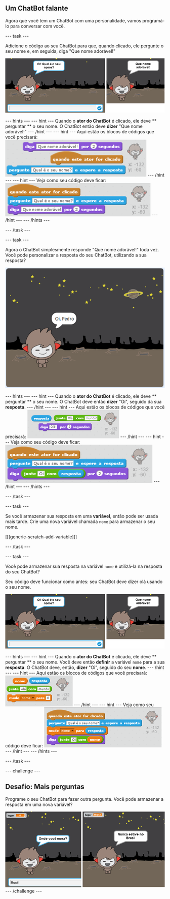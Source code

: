 ## Um ChatBot falante

Agora que você tem um ChatBot com uma personalidade, vamos programá-lo para conversar com você.

\--- task \---

Adicione o código ao seu ChatBot para que, quando clicado, ele pergunte o seu nome e, em seguida, diga "Que nome adorável!"

![Testing a ChatBot response](images/chatbot-ask-test.png)

\--- hints \--- \--- hint \--- Quando o **ator do ChatBot** é clicado, ele deve ** perguntar ** o seu nome. O ChatBot então deve **dizer** "Que nome adorável!" \--- /hint \--- \--- hint \--- Aqui estão os blocos de códigos que você precisará: ![Blocks for a ChatBot reply](images/chatbot-ask-blocks.png) \--- /hint \--- \--- hint \--- Veja como seu código deve ficar: ![Code for a ChatBot reply](images/chatbot-ask-code.png) \--- /hint \--- \--- /hints \---

\--- /task \---

\--- task \---

Agora o ChatBot simplesmente responde "Que nome adorável!" toda vez. Você pode personalizar a resposta do seu ChatBot, utilizando a sua resposta?

![Testing a personalised reply](images/chatbot-answer-test.png)

\--- hints \--- \--- hint \--- Quando o **ator do ChatBot** é clicado, ele deve ** perguntar ** o seu nome. O ChatBot deve então **dizer** "Oi", seguido da sua **resposta**. \--- /hint \--- \--- hint \--- Aqui estão os blocos de códigos que você precisará: ![Blocks for a personalised reply](images/chatbot-answer-blocks.png) \--- /hint \--- \--- hint \--- Veja como seu código deve ficar: ![Code for a personalised reply](images/chatbot-answer-code.png) \--- /hint \--- \--- /hints \---

\--- /task \---

\--- task \---

Se você armazenar sua resposta em uma **variável**, então pode ser usada mais tarde. Crie uma nova variável chamada `nome` para armazenar o seu nome.

[[[generic-scratch-add-variable]]]

\--- /task \---

\--- task \---

Você pode armazenar sua resposta na variável `nome` e utilizá-la na resposta do seu ChatBot?

Seu código deve funcionar como antes: seu ChatBot deve dizer olá usando o seu nome.

![Testing a 'name' variable](images/chatbot-ask-test.png)

\--- hints \--- \--- hint \--- Quando o **ator do ChatBot** é clicado, ele deve ** perguntar ** o seu nome. Você deve então **definir** a variável `nome` para a sua **resposta**. O ChatBot deve, então, **dizer** "Oi", seguido do seu **nome**. \--- /hint \--- \--- hint \--- Aqui estão os blocos de códigos que você precisará: ![Blocks for a 'name' variable](images/chatbot-variable-blocks.png) \--- /hint \--- \--- hint \--- Veja como seu código deve ficar: ![Code for a 'name' variable](images/chatbot-variable-code.png) \--- /hint \--- \--- /hints \---

\--- /task \---

\--- challenge \---

## Desafio: Mais perguntas

Programe o seu ChatBot para fazer outra pergunta. Você pode armazenar a resposta em uma nova variável?

![More questions](images/chatbot-question.png) \--- /challenge \---